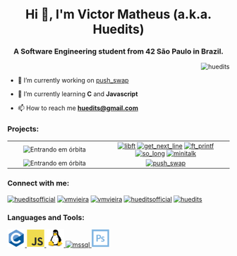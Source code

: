 <h1 align="center">Hi 👋, I'm Victor Matheus (a.k.a. Huedits)</h1>
<h3 align="center">A Software Engineering student from 42 São Paulo in Brazil.</h3>

<p align="right"> <img src="https://komarev.com/ghpvc/?username=huedits&label=Profile%20views&color=0e75b6&style=flat" alt="huedits" /> </p>

- 🔭 I’m currently working on [push_swap](https://github.com/huedits/push_swap)

- 🌱 I’m currently learning **C** and **Javascript**

- 📫 How to reach me **huedits@gmail.com**

<h3 align=left>Projects:</h3>
<table>
  <tr valign="center">
    <td align="center" width="200px">
      <img src="https://game.42sp.org.br/static/assets/achievements/phase_onee.png" alt="Entrando em órbita" />
    </td>
    <td align="center">
      <a href ="https://github.com/huedits/libft"><img src="https://game.42sp.org.br/static/assets/achievements/libftm.png" alt="libft"/></a>
      <a href="https://github.com/huedits/get_next_line"><img src="https://game.42sp.org.br/static/assets/achievements/get_next_linem.png" alt="get_next_line" /></a>
      <a href="https://github.com/huedits/ft_printf"><img src="https://game.42sp.org.br/static/assets/achievements/ft_printfn.png" alt="ft_printf" /></a>
      <a href="https://github.com/huedits/so_long"><img src="https://game.42sp.org.br/static/assets/achievements/so_longm.png" alt="so_long" /></a>
      <a href="https://github.com/huedits/minitalk"><img src="https://game.42sp.org.br/static/assets/achievements/minitalkm.png" alt="minitalk" /></a>
    </td>
  </tr>
  <tr valign="center">
    <td align="center" width="200px">
      <img src="https://game.42sp.org.br/static/assets/achievements/phase_twon.png" alt="Entrando em órbita" />
    </td>
    <td align="center">
      <a href ="https://github.com/huedits/push_swap"><img src="https://game.42sp.org.br/static/assets/achievements/push_swapn.png" alt="push_swap"/></a>
    </td>
  </tr>
</table>
<h3 align="left">Connect with me:</h3>
<p align="left">
<a href="https://twitter.com/hueditsofficial" target="blank"><img align="center" src="https://raw.githubusercontent.com/rahuldkjain/github-profile-readme-generator/master/src/images/icons/Social/twitter.svg" alt="hueditsofficial" height="30" width="40" /></a>
<a href="https://linkedin.com/in/vmvieira" target="blank"><img align="center" src="https://raw.githubusercontent.com/rahuldkjain/github-profile-readme-generator/master/src/images/icons/Social/linked-in-alt.svg" alt="vmvieira" height="30" width="40" /></a>
<a href="https://fb.com/vmvieira" target="blank"><img align="center" src="https://raw.githubusercontent.com/rahuldkjain/github-profile-readme-generator/master/src/images/icons/Social/facebook.svg" alt="vmvieira" height="30" width="40" /></a>
<a href="https://instagram.com/hueditsofficial" target="blank"><img align="center" src="https://raw.githubusercontent.com/rahuldkjain/github-profile-readme-generator/master/src/images/icons/Social/instagram.svg" alt="hueditsofficial" height="30" width="40" /></a>
<a href="https://codepen.io/huedits" target="blank"><img align="center" src="https://raw.githubusercontent.com/rahuldkjain/github-profile-readme-generator/master/src/images/icons/Social/codepen.svg" alt="huedits" height="30" width="40" /></a>
</p>

<h3 align="left">Languages and Tools:</h3>
<p align="left"> <a href="https://www.cprogramming.com/" target="_blank" rel="noreferrer"> <img src="https://raw.githubusercontent.com/devicons/devicon/master/icons/c/c-original.svg" alt="c" width="40" height="40"/> </a> <a href="https://developer.mozilla.org/en-US/docs/Web/JavaScript" target="_blank" rel="noreferrer"> <img src="https://raw.githubusercontent.com/devicons/devicon/master/icons/javascript/javascript-original.svg" alt="javascript" width="40" height="40"/> </a> <a href="https://www.linux.org/" target="_blank" rel="noreferrer"> <img src="https://raw.githubusercontent.com/devicons/devicon/master/icons/linux/linux-original.svg" alt="linux" width="40" height="40"/> </a> <a href="https://www.microsoft.com/en-us/sql-server" target="_blank" rel="noreferrer"> <img src="https://www.svgrepo.com/show/303229/microsoft-sql-server-logo.svg" alt="mssql" width="40" height="40"/> </a> <a href="https://www.photoshop.com/en" target="_blank" rel="noreferrer"> <img src="https://raw.githubusercontent.com/devicons/devicon/master/icons/photoshop/photoshop-line.svg" alt="photoshop" width="40" height="40"/> </a> </p>
